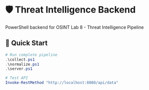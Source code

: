 # 🛡️ Threat Intelligence Backend

PowerShell backend for OSINT Lab 8 - Threat Intelligence Pipeline

## 🚀 Quick Start
```powershell
# Run complete pipeline
.\collect.ps1
.\normalize.ps1
.\server.ps1

# Test API
Invoke-RestMethod "http://localhost:8080/api/data"